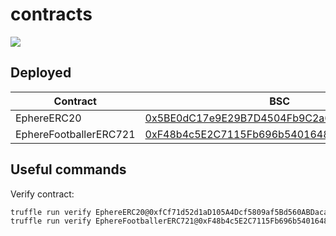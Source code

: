 # contracts

![](https://github.com/ephere-io/contracts/actions/workflows/node.js.yml/badge.svg)

## Deployed

Contract               | BSC                                        | Testnet
-----------------------|--------------------------------------------|--------------------------------------------|
EphereERC20            | [0x5BE0dC17e9E29B7D4504Fb9C2a614cE5d784C2d9](https://bscscan.com/token/0x5BE0dC17e9E29B7D4504Fb9C2a614cE5d784C2d9) | 0xFe939206e967e4CB3cdc873DD952e48BC71231e6 |
EphereFootballerERC721 | [0xF48b4c5E2C7115Fb696b5401648D47E07a83194C](https://bscscan.com/token/0xF48b4c5E2C7115Fb696b5401648D47E07a83194C) | 0xb281d917239a74013F319636aECf1DEAbFB79D28 |

## Useful commands

Verify contract:

```bash
truffle run verify EphereERC20@0xfCf71d52d1aD105A4Dcf5809af5Bd560ABDaca0c --network smartchain
truffle run verify EphereFootballerERC721@0xF48b4c5E2C7115Fb696b5401648D47E07a83194C --network smartchain
```
